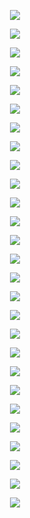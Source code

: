 <p align="center">
	<img src="images/report-01.jpg"/>
</p>

<p align="center">
	<img src="images/report-02.jpg"/>
</p>

<p align="center">
	<img src="images/report-03.jpg"/>
</p>

<p align="center">
	<img src="images/report-04.jpg"/>
</p>

<p align="center">
	<img src="images/report-05.jpg"/>
</p>

<p align="center">
	<img src="images/report-06.jpg"/>
</p>

<p align="center">
	<img src="images/report-07.jpg"/>
</p>

<p align="center">
	<img src="images/report-08.jpg"/>
</p>

<p align="center">
	<img src="images/report-09.jpg"/>
</p>

<p align="center">
	<img src="images/report-10.jpg"/>
</p>

<p align="center">
	<img src="images/report-11.jpg"/>
</p>

<p align="center">
	<img src="images/report-12.jpg"/>
</p>

<p align="center">
	<img src="images/report-13.jpg"/>
</p>

<p align="center">
	<img src="images/report-14.jpg"/>
</p>

<p align="center">
	<img src="images/report-15.jpg"/>
</p>

<p align="center">
	<img src="images/report-16.jpg"/>
</p>

<p align="center">
	<img src="images/report-17.jpg"/>
</p>

<p align="center">
	<img src="images/report-18.jpg"/>
</p>

<p align="center">
	<img src="images/report-19.jpg"/>
</p>

<p align="center">
	<img src="images/report-20.jpg"/>
</p>

<p align="center">
	<img src="images/report-21.jpg"/>
</p>

<p align="center">
	<img src="images/report-22.jpg"/>
</p>

<p align="center">
	<img src="images/report-23.jpg"/>
</p>

<p align="center">
	<img src="images/report-24.jpg"/>
</p>

<p align="center">
	<img src="images/report-25.jpg"/>
</p>

<p align="center">
	<img src="images/report-26.jpg"/>
</p>

<p align="center">
	<img src="images/report-27.jpg"/>
</p>
